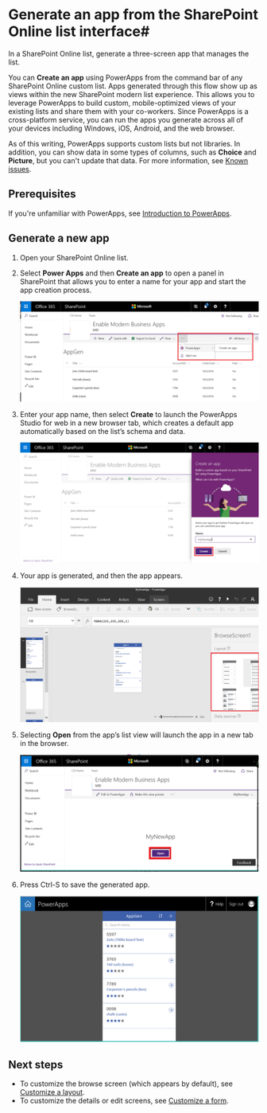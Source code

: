 <properties
   pageTitle="Generate an app to manage data from a SharePoint list | Microsoft PowerApps"
   description="Generate a three-screen app to manage data from a SharePoint list, whether the site is on-premises or in the cloud."
   services=""
   suite="powerapps"
   documentationCenter="na"
   authors="RickSaling"
   manager="anneta"
   editor=""
   tags=""/>

<tags
   ms.service="powerapps"
   ms.devlang="na"
   ms.topic="article"
   ms.tgt_pltfrm="na"
   ms.workload="na"
   ms.date="10/05/2016"
   ms.author="ricksal"/>

# Generate an app from the SharePoint Online list interface#

In a SharePoint Online list, generate a three-screen app that manages the list.

You can **Create an app** using PowerApps from the command bar of any SharePoint Online custom list. Apps generated through this flow show up as views within the new SharePoint modern list experience.  This allows you to leverage PowerApps to build custom, mobile-optimized views of your existing lists and share them with your co-workers.  Since PowerApps is a cross-platform service, you can run the apps you generate across all of your devices including Windows, iOS, Android, and the web browser.

As of this writing, PowerApps supports custom lists but not libraries. In addition, you can show data in some types of columns, such as **Choice** and **Picture**, but you can't update that data. For more information, see [Known issues](connection-sharepoint-online.md#known-issues).

## Prerequisites

If you're unfamiliar with PowerApps, see [Introduction to PowerApps](getting-started.md).

## Generate a new app

1. Open your SharePoint Online list.

2. Select **Power Apps** and then **Create an app** to open a panel in SharePoint that allows you to enter a name for your app and start the app creation process.

    ![](./media/generate-app-from-sharepoint-list-interface/generate-new-app.png)

3. Enter your app name, then select **Create** to launch the PowerApps Studio for web in a new browser tab, which creates a default app automatically based on the list’s schema and data.

    ![](./media/generate-app-from-sharepoint-list-interface/enter-app-name.png)

4. Your app is generated, and then the app appears.

    ![](./media/generate-app-from-sharepoint-list-interface/powerapp-studio-for-web.png)

5. Selecting **Open** from the app’s list view will launch the app in a new tab in the browser.

    ![](./media/generate-app-from-sharepoint-list-interface/open-app-in-browser.png)

6. Press Ctrl-S to save the generated app.

    ![](./media/generate-app-from-sharepoint-list-interface/open-app.png)

## Next steps ##

- To customize the browse screen (which appears by default), see [Customize a layout](customize-layout-sharepoint.md).
- To customize the details or edit screens, see [Customize a form](customize-forms-sharepoint.md).
